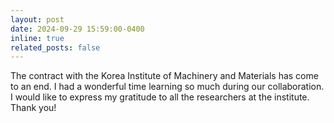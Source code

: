 ```yaml
---
layout: post
date: 2024-09-29 15:59:00-0400
inline: true
related_posts: false
---
```


The contract with the Korea Institute of Machinery and Materials has come to an end. I had a wonderful time learning so much during our collaboration. I would like to express my gratitude to all the researchers at the institute. Thank you!
